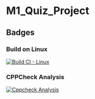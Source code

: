 # M1_Quiz_Project
## Badges
### Build on Linux

[![Build CI - Linux](https://github.com/Mukeesh/M1_Quiz_Project/actions/workflows/c-cpp.yml/badge.svg)](https://github.com/Mukeesh/M1_Quiz_Project/actions/workflows/c-cpp.yml)
### CPPCheck Analysis
[![Cppcheck Analysis](https://github.com/Mukeesh/M1_Quiz_Project/actions/workflows/cppcheck_analysis.yml/badge.svg)](https://github.com/Mukeesh/M1_Quiz_Project/actions/workflows/cppcheck_analysis.yml)
